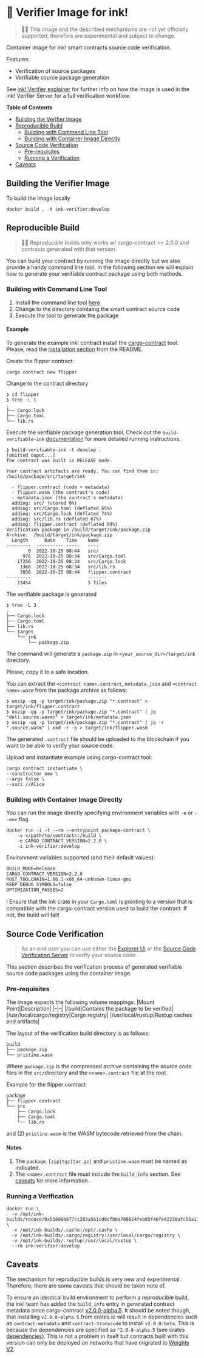 # 🦑 Verifier Image for ink!

> 🐉🐉 This image and the described mechanisms are not yet officially supported, therefore are experimental and subject to change.

Container image for ink! smart contracts source code verification.

Features:
- Verification of source packages
- Verifiable source package generation

See [ink! Verifier explainer](https://github.com/web3labs/ink-verifier-server/blob/main/docs/INK_VERIFIER_EXPLAINER.md) for further info on how the image is used in the ink! Verifier Server for a full verification workflow.

**Table of Contents**
- [Building the Verifier Image](#building-the-verifier-image)
- [Reproducible Build](#reproducible-build)
  - [Building with Command Line Tool](#building-with-command-line-tool)
  - [Building with Container Image Directly](#building-with-container-image-directly)
- [Source Code Verification](#source-code-verification)
  - [Pre-requisites](#pre-requisites)
  - [Running a Verification](#running-a-verification)
- [Caveats](#caveats)

## Building the Verifier Image

To build the image locally

```
docker build . -t ink-verifier:develop
```

## Reproducible Build

> 🐉🐉 Reproducible builds only works w/ cargo-contract >= 2.0.0
> and contracts generated with that version.

You can build your contract by running the image directly but we also provide a handy command line tool. In the following section we will explain how to generate your verifiable contract package using both methods.

### Building with Command Line Tool

1. Install the command line tool [here](./cli/README.md#install)
2. Change to the directory cointaing the smart contract source code
3. Execute the tool to generate the package

#### Example <!-- omit from toc --> 

To generate the example ink! contract install the [cargo-contract](https://github.com/paritytech/cargo-contract) tool. Please, read the [installation section](https://github.com/paritytech/cargo-contract#installation) from the README.

Create the flipper contract:

```
cargo contract new flipper
```

Change to the contract directory
```
❯ cd flipper
❯ tree -L 1
.
├── Cargo.lock
├── Cargo.toml
└── lib.rs
```

Execute the verifiable package generation tool. Check out the `build-verifiable-ink` [documentation](./cli/README.md#run) for more detailed running instructions.
```
❯ build-verifiable-ink -t develop .
[omitted ouput...]
The contract was built in RELEASE mode.

Your contract artifacts are ready. You can find them in:
/build/package/src/target/ink

  - flipper.contract (code + metadata)
  - flipper.wasm (the contract's code)
  - metadata.json (the contract's metadata)
  adding: src/ (stored 0%)
  adding: src/Cargo.toml (deflated 65%)
  adding: src/Cargo.lock (deflated 74%)
  adding: src/lib.rs (deflated 67%)
  adding: flipper.contract (deflated 64%)
Verification package in /build/target/ink/package.zip
Archive:  /build/target/ink/package.zip
  Length      Date    Time    Name
---------  ---------- -----   ----
        0  2022-10-25 08:44   src/
      976  2022-10-25 08:34   src/Cargo.toml
    17256  2022-10-25 08:34   src/Cargo.lock
     1366  2022-10-25 08:34   src/lib.rs
     3856  2022-10-25 08:44   flipper.contract
---------                     -------
    23454                     5 files
```
The verifiable package is generated
```
❯ tree -L 3
.
├── Cargo.lock
├── Cargo.toml
├── lib.rs
└── target
    └── ink
        └── package.zip
```

The command will generate a `package.zip` in `<your_source_dir>/target/ink` directory.

Please, copy it to a safe location.

You can extract the `<contract name>.contract`, `metadata.json` and `<contract name>.wasm` from the package archive as follows:

```
❯ unzip -qq -p target/ink/package.zip "*.contract" > target/ink/flipper.contract
❯ unzip -qq -p target/ink/package.zip "*.contract" | jq "del(.source.wasm)" > target/ink/metadata.json
❯ unzip -qq -p target/ink/package.zip "*.contract" | jq -r ".source.wasm" | xxd -r -p > target/ink/flipper.wasm
```

The generated `.contract` file should be uploaded to the blockchain if you want to be able to verify your source code.

Upload and instantiate example using cargo-contract tool:

```
cargo contract instantiate \
--constructor new \
--args false \
--suri //Alice
````

### Building with Container Image Directly

You can run the image directly specifying environment variables with `-e` or `--env` flag.

```
docker run -i -t --rm --entrypoint package-contract \
    -v </path/to/contract>:/build \
    -e CARGO_CONTRACT_VERSION=2.2.0 \
    -i ink-verifier:develop
```

Environment variables supported (and their default values):
```
BUILD_MODE=Release
CARGO_CONTRACT_VERSION=2.2.0
RUST_TOOLCHAIN=1.66.1-x86_64-unknown-linux-gnu
KEEP_DEBUG_SYMBOLS=false
OPTIMIZATION_PASSES=Z
```

ℹ️ Ensure that the ink crate in your `Cargo.toml` is pointing to a version that is compatible with the cargo-contract version used to build the contract. If not, the build will fail! 

## Source Code Verification

> As an end user you can use either the [Explorer UI](https://github.com/web3labs/epirus-substrate) or the [Source Code Verification Server](https://github.com/web3labs/ink-verifier-server) to verify your source code.

This section describes the verification process of generated verifiable source code packages using the container image.

### Pre-requisites

The image expects the following volume mappings:
|Mount Point|Description|
|-|-|
|/build|Contains the package to be verified|
|/usr/local/cargo/registry|Cargo registry|
|/usr/local/rustup|Rustup caches and artifacts|

The layout of the verification build directory is as follows:
```
build
├── package.zip
└── pristine.wasm
```

Where `package.zip` is the compressed archive containing the source code files in the `src/`directory and the `<name>.contract` file at the root.

Example for the flipper contract
```
package
├── flipper.contract
└── src
    ├── Cargo.lock
    ├── Cargo.toml
    └── lib.rs
```

and (2) `pristine.wasm` is the WASM bytecode retrieved from the chain.

#### Notes <!-- omit from toc --> 

1. The `package.[zip|tgz|tar.gz]` and `pristine.wasm` must be named as indicated.
2. The `<name>.contract` file must include the `build_info` section. See [caveats](#caveats) for more information.

### Running a Verification

```
docker run \
  -v /opt/ink-builds/rococo/0x51606b677cc203a561cd0cfbba708024feb85f46fe42238afc55a115785e1f95:/build \
  -v /opt/ink-builds/.cache:/opt/.cache \
  -v /opt/ink-builds/.cargo/registry:/usr/local/cargo/registry \
  -v /opt/ink-builds/.rustup:/usr/local/rustup \
  --rm ink-verifier:develop
```

## Caveats

The mechanism for reproducible builds is very new and experimental. Therefore, there are some caveats that should be taken note of.

To ensure an identical build environment to perform a reproducible build, the ink! team has added the `build_info` entry in generated contract metadata since cargo-contract [v2.0.0-alpha.5](https://github.com/paritytech/cargo-contract/releases/tag/v2.0.0-alpha.5). It should be noted though, that installing `v2.0.0-alpha.5` from crates.io will result in dependencies such as `contract-metadata` and `contract-transcode` to install `v2.0.0-beta`. This is because the dependencies are specified as `^2.0.0-alpha.5` (see crates [dependencies](https://crates.io/crates/cargo-contract/2.0.0-alpha.5/dependencies)). This is not a problem in itself but contracts built with this version can only be deployed on networks that have migrated to [Weights V2](https://github.com/paritytech/polkadot/pull/6091).
